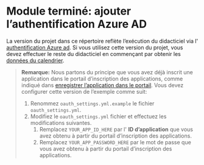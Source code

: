 # <a name="completed-module-add-azure-ad-authentication"></a>Module terminé: ajouter l’authentification Azure AD

La version du projet dans ce répertoire reflète l’exécution du didacticiel via l' [authentification Azure ad](https://docs.microsoft.com/graph/training/python-tutorial?tutorial-step=3). Si vous utilisez cette version du projet, vous devez effectuer le reste du didacticiel en commençant par obtenir les [données du calendrier](https://docs.microsoft.com/graph/training/python-tutorial?tutorial-step=4).

> **Remarque:** Nous partons du principe que vous avez déjà inscrit une application dans le portail d’inscription des applications, comme indiqué dans [enregistrer l’application dans le portail](https://docs.microsoft.com/graph/training/python-tutorial?tutorial-step=2). Vous devez configurer cette version de l’exemple comme suit:
>
> 1. Renommez `oauth_settings.yml.example` le fichier `oauth_settings.yml`.
> 1. Modifiez le `oauth_settings.yml` fichier et effectuez les modifications suivantes.
>     1. Remplacez `YOUR_APP_ID_HERE` par l' **ID d’application** que vous avez obtenu à partir du portail d’inscription des applications.
>     1. Remplacez `YOUR_APP_PASSWORD_HERE` par le mot de passe que vous avez obtenu à partir du portail d’inscription des applications.